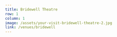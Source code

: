 ```yaml
---
title: Bridewell Theatre
row: 1
column: 1
image: /assets/your-visit-bridewell-theatre-2.jpg
link: /venues/bridewell
---
```

